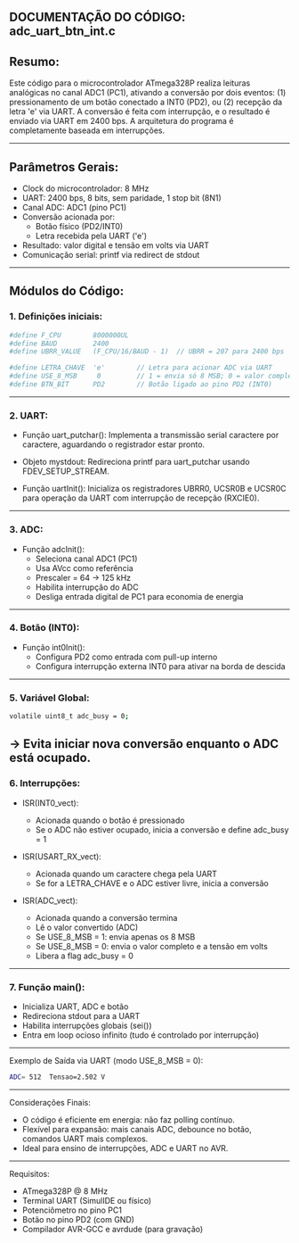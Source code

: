## DOCUMENTAÇÃO DO CÓDIGO: adc_uart_btn_int.c


## Resumo:
Este código para o microcontrolador ATmega328P realiza leituras analógicas no canal ADC1 (PC1),
ativando a conversão por dois eventos: (1) pressionamento de um botão conectado a INT0 (PD2),
ou (2) recepção da letra 'e' via UART. A conversão é feita com interrupção, e o resultado é
enviado via UART em 2400 bps. A arquitetura do programa é completamente baseada em interrupções.

---

## Parâmetros Gerais:

- Clock do microcontrolador: 8 MHz
- UART: 2400 bps, 8 bits, sem paridade, 1 stop bit (8N1)
- Canal ADC: ADC1 (pino PC1)
- Conversão acionada por:
    * Botão físico (PD2/INT0)
    * Letra recebida pela UART ('e')
- Resultado: valor digital e tensão em volts via UART
- Comunicação serial: printf via redirect de stdout
---
## Módulos do Código:

### 1. Definições iniciais:
```bash
#define F_CPU        8000000UL
#define BAUD         2400
#define UBRR_VALUE   (F_CPU/16/BAUD - 1)  // UBRR = 207 para 2400 bps

#define LETRA_CHAVE  'e'        // Letra para acionar ADC via UART
#define USE_8_MSB     0         // 1 = envia só 8 MSB; 0 = valor completo
#define BTN_BIT      PD2        // Botão ligado ao pino PD2 (INT0)
```
---
### 2. UART:
- Função uart_putchar():
  Implementa a transmissão serial caractere por caractere, aguardando o registrador estar pronto.

- Objeto mystdout:
  Redireciona printf para uart_putchar usando FDEV_SETUP_STREAM.

- Função uartInit():
  Inicializa os registradores UBRR0, UCSR0B e UCSR0C para operação da UART com interrupção de recepção (RXCIE0).
---
### 3. ADC:
- Função adcInit():
  - Seleciona canal ADC1 (PC1)
  - Usa AVcc como referência
  - Prescaler = 64 → 125 kHz
  - Habilita interrupção do ADC
  - Desliga entrada digital de PC1 para economia de energia
---
### 4. Botão (INT0):
- Função int0Init():
  - Configura PD2 como entrada com pull-up interno
  - Configura interrupção externa INT0 para ativar na borda de descida
---
### 5. Variável Global:
```bash
volatile uint8_t adc_busy = 0;
```
→ Evita iniciar nova conversão enquanto o ADC está ocupado.
---

### 6. Interrupções:

- ISR(INT0_vect):
  - Acionada quando o botão é pressionado
  - Se o ADC não estiver ocupado, inicia a conversão e define adc_busy = 1

- ISR(USART_RX_vect):
  - Acionada quando um caractere chega pela UART
  - Se for a LETRA_CHAVE e o ADC estiver livre, inicia a conversão

- ISR(ADC_vect):
  - Acionada quando a conversão termina
  - Lê o valor convertido (ADC)
  - Se USE_8_MSB = 1: envia apenas os 8 MSB
  - Se USE_8_MSB = 0: envia o valor completo e a tensão em volts
  - Libera a flag adc_busy = 0
---

### 7. Função main():
- Inicializa UART, ADC e botão
- Redireciona stdout para a UART
- Habilita interrupções globais (sei())
- Entra em loop ocioso infinito (tudo é controlado por interrupção)

---

Exemplo de Saída via UART (modo USE_8_MSB = 0):
```bash
ADC= 512  Tensao=2.502 V
```
---

Considerações Finais:
- O código é eficiente em energia: não faz polling contínuo.
- Flexível para expansão: mais canais ADC, debounce no botão, comandos UART mais complexos.
- Ideal para ensino de interrupções, ADC e UART no AVR.

---

Requisitos:
- ATmega328P @ 8 MHz
- Terminal UART (SimulIDE ou físico)
- Potenciômetro no pino PC1
- Botão no pino PD2 (com GND)
- Compilador AVR-GCC e avrdude (para gravação)

